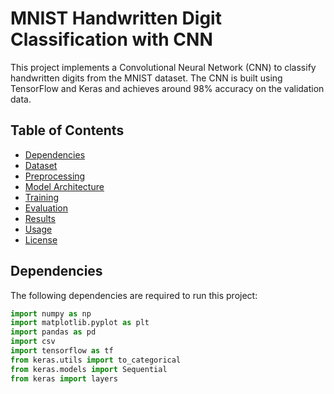 # MNIST Handwritten Digit Classification with CNN

This project implements a Convolutional Neural Network (CNN) to classify handwritten digits from the MNIST dataset. The CNN is built using TensorFlow and Keras and achieves around 98% accuracy on the validation data.

## Table of Contents
- [Dependencies](#dependencies)
- [Dataset](#dataset)
- [Preprocessing](#preprocessing)
- [Model Architecture](#model-architecture)
- [Training](#training)
- [Evaluation](#evaluation)
- [Results](#results)
- [Usage](#usage)
- [License](#license)

## Dependencies

The following dependencies are required to run this project:

```python
import numpy as np
import matplotlib.pyplot as plt
import pandas as pd
import csv
import tensorflow as tf
from keras.utils import to_categorical
from keras.models import Sequential
from keras import layers
